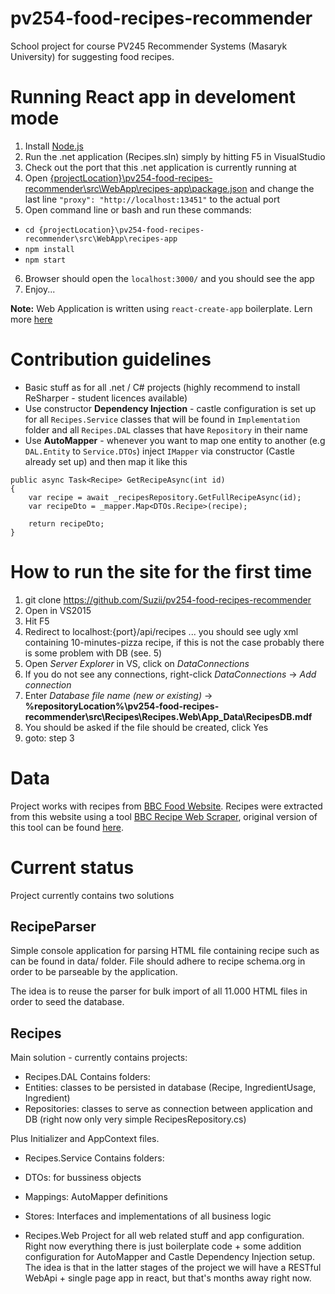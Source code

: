 # pv254-food-recipes-recommender
School project for course PV245 Recommender Systems (Masaryk University) for suggesting food recipes.

# Running React app in develoment mode
1. Install [Node.js](https://nodejs.org/en/download/)
2. Run the .net application (Recipes.sln) simply by hitting F5 in VisualStudio
3. Check out the port that this .net application is currently running at
4. Open [{projectLocation}\pv254-food-recipes-recommender\src\WebApp\recipes-app\package.json](https://github.com/Suzii/pv254-food-recipes-recommender/blob/master/src/WebApp/recipes-app/package.json) and change the last line `"proxy": "http://localhost:13451"` to the actual port
5. Open command line or bash and run these commands:
 - `cd {projectLocation}\pv254-food-recipes-recommender\src\WebApp\recipes-app`
 - `npm install`
 - `npm start`
6. Browser should open the `localhost:3000/` and you should see the app
7. Enjoy...

**Note:**  Web Application is written using `react-create-app` boilerplate. Lern more [here](https://github.com/facebookincubator/create-react-app)

# Contribution guidelines
 - Basic stuff as for all .net / C# projects (highly recommend to install ReSharper - student licences available)
 - Use constructor **Dependency Injection** - castle configuration is set up for all `Recipes.Service` classes that will be found in `Implementation` folder and all `Recipes.DAL` classes that have `Repository` in their name
 - Use **AutoMapper** - whenever you want to map one entity to another (e.g `DAL.Entity` to `Service.DTOs`) inject `IMapper` via constructor (Castle already set up) and then map it like this
```
public async Task<Recipe> GetRecipeAsync(int id)
{
    var recipe = await _recipesRepository.GetFullRecipeAsync(id);
    var recipeDto = _mapper.Map<DTOs.Recipe>(recipe);

    return recipeDto;
}
```

# How to run the site for the first time
1. git clone https://github.com/Suzii/pv254-food-recipes-recommender
2. Open in VS2015
3. Hit F5
4. Redirect to localhost:{port}/api/recipes ... you should see ugly xml containing 10-minutes-pizza recipe, if this is not the case probably there is some problem with DB (see. 5)
5. Open *Server Explorer* in VS, click on *DataConnections*
6. If you do not see any connections, right-click *DataConnections* -> *Add connection*
7. Enter *Database file name (new or existing)* -> **%repositoryLocation%\pv254-food-recipes-recommender\src\Recipes\Recipes.Web\App_Data\RecipesDB.mdf**
8. You should be asked if the file should be created, click Yes
9. goto: step 3

# Data
Project works with recipes from [BBC Food Website](http://www.bbc.co.uk/food/recipes). Recipes were extracted from this website using a tool [BBC Recipe Web Scraper](https://github.com/xvitovs1/BBC-Recipe-Web-Scraper), original version of this tool can be found [here](https://github.com/Thomas-Rudge/BBC-Recipe-Web-Scraper).

# Current status
Project currently contains two solutions
## RecipeParser
Simple console application for parsing HTML file containing recipe such as can be found in data/ folder. 
File should adhere to recipe schema.org in order to be parseable by the application.

The idea is to reuse the parser for bulk import of all 11.000 HTML files in order to seed the database.

## Recipes
Main solution - currently contains projects:

 - Recipes.DAL
Contains folders:
  - Entities:  classes to be persisted in database (Recipe, IngredientUsage, Ingredient)
  - Repositories: classes to serve as connection between application and DB (right now only very simple RecipesRepository.cs)

Plus Initializer and AppContext files.

 - Recipes.Service
Contains folders:
  - DTOs: for bussiness objects
  - Mappings: AutoMapper definitions
  - Stores: Interfaces and implementations of all business logic
 
 - Recipes.Web
Project for all web related stuff and app configuration.
Right now everything there is just boilerplate code + some addition configuration for AutoMapper and Castle Dependency Injection setup.
The idea is that in the latter stages of the project we will have a RESTful WebApi + single page app in react, but that's months away right now.
